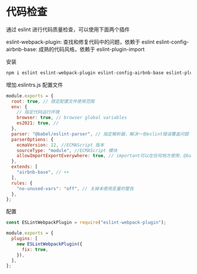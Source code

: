 # 代码检查

通过 eslint 进行代码质量检查，可以使用下面两个插件

eslint-webpack-plugin: 查找和修复代码中的问题，依赖于 eslint
eslint-config-airbnb-base: 成熟的代码风格，依赖于 eslint-plugin-import

安装

```bash
npm i eslint eslint-webpack-plugin eslint-config-airbnb-base eslint-plugin-import --dev
```

增加.eslintrs.js 配置文件

```js
module.exports = {
  root: true, // 限定配置文件使用范围
  env: {
    // 指定代码运行环境
    browser: true, // browser global variables
    es2021: true, //
  },
  parser: "@babel/eslint-parser", // 指定解析器，解决一些eslint错误覆盖问题
  parserOptions: {
    ecmaVersion: 12, //ECMAScript 版本
    sourceType: "module", //ECMAScript 模块
    allowImportExportEverywhere: true, // important可以在任何地方使用，@babel/eslint-parser配置项
  },
  extends: [
    "airbnb-base", // ++
  ],
  rules: {
    "no-unused-vars": "off", // 关掉未使用变量的警告
  },
};
```

配置

```js
const ESLintWebpackPlugin = require("eslint-webpack-plugin");

module.exports = {
  plugins: [
    new ESLintWebpackPlugin({
      fix: true,
    }),
  ],
};
```
